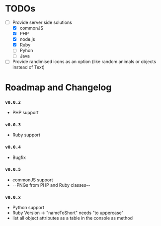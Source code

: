 # TODOs
- [ ] Provide server side solutions
  - [X] commonJS
  - [X] PHP
  - [X] node.js
  - [X] Ruby
  - [ ] Pyhon
  - [ ] Java
- [ ] Provide randimised icons as an option (like random animals or objects instead of Text)

# Roadmap and Changelog
### `v0.0.2`
- PHP support
### `v0.0.3`
- Ruby support
### `v0.0.4`
- Bugfix
### `v0.0.5`
- commonJS support
- --PNGs from PHP and Ruby classes--
### `v0.0.x`
- Python support
- Ruby Version -> "nameToShort" needs "to uppercase"
- list all object attributes as a table in the console as method

